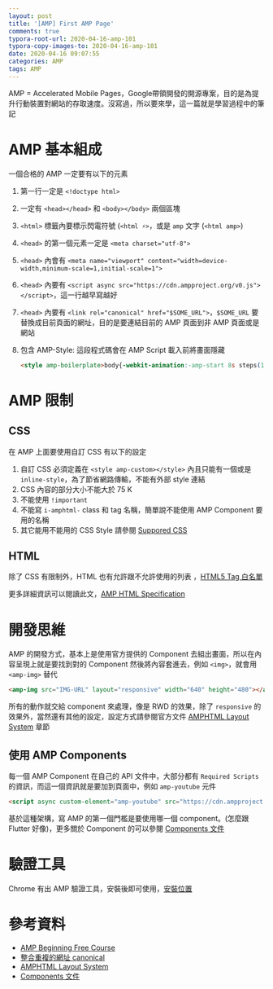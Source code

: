 ```yaml
---
layout: post
title: '[AMP] First AMP Page'
comments: true
typora-root-url: 2020-04-16-amp-101
typora-copy-images-to: 2020-04-16-amp-101
date: 2020-04-16 09:07:55
categories: AMP
tags: AMP
---
```


AMP = Accelerated Mobile Pages，Google帶領開發的開源專案，目的是為提升行動裝置對網站的存取速度。沒寫過，所以要來學，這一篇就是學習過程中的筆記

<!-- more -->

# AMP 基本組成

一個合格的 AMP 一定要有以下的元素

1. 第一行一定是 `<!doctype html>`

2. 一定有 `<head></head>` 和 `<body></body>` 兩個區塊

3. `<html>` 標籤內要標示閃電符號 (`<html ⚡>`，或是 `amp` 文字 (`<html amp>`)

4. `<head>` 的第一個元素一定是 `<meta charset="utf-8">`

5. `<head>` 內會有 `<meta name="viewport" content="width=device-width,minimum-scale=1,initial-scale=1">`

6.  `<head>` 內要有 `<script async src="https://cdn.ampproject.org/v0.js"></script>`，這一行越早寫越好

7.  `<head>` 內要有 `<link rel="canonical" href="$SOME_URL">`，`$SOME_URL` 要替換成目前頁面的網址，目的是要連結目前的 AMP 頁面到非 AMP 頁面或是網站 

8. 包含 AMP-Style: 這段程式碼會在 AMP Script 載入前將畫面隱藏

   ```html
   <style amp-boilerplate>body{-webkit-animation:-amp-start 8s steps(1,end) 0s 1 normal both;-moz-animation:-amp-start 8s steps(1,end) 0s 1 normal both;-ms-animation:-amp-start 8s steps(1,end) 0s 1 normal both;animation:-amp-start 8s steps(1,end) 0s 1 normal both}@-webkit-keyframes -amp-start{from{visibility:hidden}to{visibility:visible}}@-moz-keyframes -amp-start{from{visibility:hidden}to{visibility:visible}}@-ms-keyframes -amp-start{from{visibility:hidden}to{visibility:visible}}@-o-keyframes -amp-start{from{visibility:hidden}to{visibility:visible}}@keyframes -amp-start{from{visibility:hidden}to{visibility:visible}}</style><noscript><style amp-boilerplate>body{-webkit-animation:none;-moz-animation:none;-ms-animation:none;animation:none}</style></noscript>
   ```

# AMP 限制

## CSS 

在 AMP 上面要使用自訂 CSS 有以下的設定

1. 自訂 CSS 必須定義在 `<style amp-custom></style>` 內且只能有一個或是 `inline-style`，為了節省網路傳輸，不能有外部 style 連結
2. CSS 內容的部分大小不能大於 75 K
3. 不能使用 `!important`
4. 不能寫 `i-amphtml-` class 和 tag 名稱，簡單說不能使用 AMP Component 要用的名稱
5. 其它能用不能用的 CSS Style 請參閱 [Suppored CSS](https://amp.dev/documentation/guides-and-tutorials/develop/style_and_layout/style_pages/?format=websites)

## HTML

除了 CSS 有限制外，HTML 也有允許跟不允許使用的列表 ，[HTML5 Tag 白名單](https://github.com/ampproject/amphtml/blob/master/spec/amp-tag-addendum.md#html5-tag-whitelist)

更多詳細資訊可以閱讀此文，[AMP HTML Specification](https://amp.dev/documentation/guides-and-tutorials/learn/spec/amphtml/?format=websites)

# 開發思維

AMP 的開發方式，基本上是使用官方提供的 Component 去組出畫面，所以在內容呈現上就是要找到對的 Component 然後將內容套進去，例如 `<img>`，就會用 `<amp-img>` 替代

```html
<amp-img src="IMG-URL" layout="responsive" width="640" height="480"></amp-img>	
```

所有的動作就交給 component 來處理，像是 RWD 的效果，除了 `responsive` 的效果外，當然還有其他的設定，設定方式請參閱官方文件 [AMPHTML Layout System](https://amp.dev/documentation/guides-and-tutorials/learn/amp-html-layout/?format=websites) 章節

##  使用 AMP Components

每一個 AMP Component 在自己的 API 文件中，大部分都有 `Required Scripts` 的資訊，而這一個資訊就是要加到頁面中，例如 `amp-youtube` 元件

```html
<script async custom-element="amp-youtube" src="https://cdn.ampproject.org/v0/amp-youtube-0.1.js"></script>
```

基於這種架構，寫 AMP  的第一個門檻是要使用哪一個 component。(怎麼跟 Flutter 好像)，更多關於 Component 的可以參閱 [Components 文件](https://amp.dev/documentation/components/)



# 驗證工具

Chrome 有出 AMP 驗證工具，安裝後即可使用，[安裝位置](https://chrome.google.com/webstore/detail/amp-validator/nmoffdblmcmgeicmolmhobpoocbbmknc/related?hl=en)



# 參考資料 

* [AMP Beginning Free Course](https://amp.dev/documentation/courses/beginning-course)
* [整合重複的網址 canonical](https://support.google.com/webmasters/answer/139066?hl=zh-Hant)
* [AMPHTML Layout System](https://amp.dev/documentation/guides-and-tutorials/learn/amp-html-layout/?format=websites)
* [Components 文件](https://amp.dev/documentation/components/)